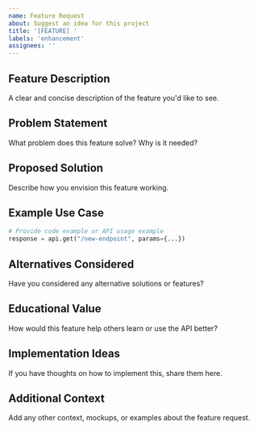 ```yaml
---
name: Feature Request
about: Suggest an idea for this project
title: '[FEATURE] '
labels: 'enhancement'
assignees: ''
---
```


## Feature Description
A clear and concise description of the feature you'd like to see.

## Problem Statement
What problem does this feature solve? Why is it needed?

## Proposed Solution
Describe how you envision this feature working.

## Example Use Case
```python
# Provide code example or API usage example
response = api.get("/new-endpoint", params={...})
```

## Alternatives Considered
Have you considered any alternative solutions or features?

## Educational Value
How would this feature help others learn or use the API better?

## Implementation Ideas
If you have thoughts on how to implement this, share them here.

## Additional Context
Add any other context, mockups, or examples about the feature request.